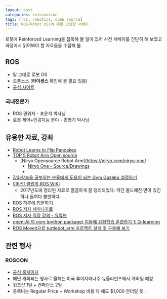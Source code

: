 ```yaml
---
layout: post
categories: information
tags: [ros, robotics, open source]
title: ROS(Robot OS)에 대한 간단한 서베이
---
```

로봇에 Reinforced Learning을 접목해 볼 일이 있어 사전 서베이를 간단히 해 보았고 과정에서 읽어봐야 할 자료들을 수집해 봄.

## ROS

- 말 그대로 로봇 OS
- 오픈소스 (**라이센스** 확인해 볼 필요 있음)
- [공식 사이트](https://www.ros.org)

### 국내전문가

- ROS 권위자 - 표윤석 박사님
- 로봇 제어+인공지능 분야 - 민형기 박사님

## 유용한 자료, 강좌

- [Robot Learns to Flip Pancakes](https://www.youtube.com/watch?v=W_gxLKSsSIE)
- [TOP 5 Robot Arm Open source](https://youtu.be/V7tgalEHu5g)
  - [Niryo Opensource Robot Arm](https://niryo.com/niryo-one/
    - [Niryo One - Source/Drawings](https://github.com/NiryoRobotics/niryo_one)
    - 
- [강화학습을 공부하는 분들에게 도움이 되는 Gym Gazebo 설정하기](https://pinkwink.kr/1269?category=558361)
- [이타인 클럽의 ROS WiKi](https://github.com/EtainClub/etainclub_web/wiki/ROS)
  - 2017년도에 정리된 자료로 깔끔하게 잘 정리되었다. 약간 올드해진 면이 있긴 하나 들여다 볼만하다.
- [ROS 하루에 입문하기](https://robertchoi.gitbook.io/ros/)
- [ROS 저자 세미나자료](https://github.com/robotpilot/ros-seminar)
- [ROS 저자 직강 강의 - 유튜브](https://youtu.be/ot_D9N-H4lQ)
- [open-AI 의 gym (python package) 이용해 강화학습 훈련하기 1: Q-learning](http://jaynewho.com/post/10)
- [ROS Moveit으로 turtlebot_arm 프로젝트 설치 후 구동해 보기](https://pinkwink.kr/912)

## 관련 행사

### ROSCON

- [공식 홈페이지](https://www.ros.org)
- 매년 개최되는 행사로 올해는 미국 루이지애나주 뉴올리언즈에서 개최될 예정
- 워크샵 1일 + 컨퍼런스 2일
- 등록비는 Regular Price + Workshop 비용 다 해도 $1,000 언더일 듯..